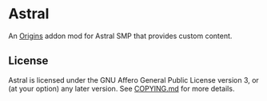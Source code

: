 # Astral

An [Origins](https://github.com/apace100/origins-fabric) addon mod for Astral SMP that provides custom content.

## License

Astral is licensed under the GNU Affero General Public License version 3, or (at your option) any later version.
See [COPYING.md](./COPYING.md) for more details.
